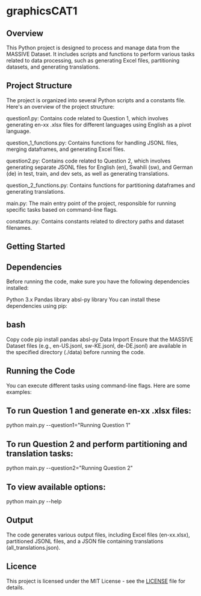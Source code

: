 # graphicsCAT1

## Overview
This Python project is designed to process and manage data from the MASSIVE Dataset. It includes scripts and functions to perform various tasks related to data processing, such as generating Excel files, partitioning datasets, and generating translations.

## Project Structure
The project is organized into several Python scripts and a constants file. Here's an overview of the project structure:

question1.py: Contains code related to Question 1, which involves generating en-xx .xlsx files for different languages using English as a pivot language.

question_1_functions.py: Contains functions for handling JSONL files, merging dataframes, and generating Excel files.

question2.py: Contains code related to Question 2, which involves generating separate JSONL files for English (en), Swahili (sw), and German (de) in test, train, and dev sets, as well as generating translations.

question_2_functions.py: Contains functions for partitioning dataframes and generating translations.

main.py: The main entry point of the project, responsible for running specific tasks based on command-line flags.

constants.py: Contains constants related to directory paths and dataset filenames.

## Getting Started
## Dependencies
Before running the code, make sure you have the following dependencies installed:

Python 3.x
Pandas library
absl-py library
You can install these dependencies using pip:

## bash
Copy code
pip install pandas absl-py
Data Import
Ensure that the MASSIVE Dataset files (e.g., en-US.jsonl, sw-KE.jsonl, de-DE.jsonl) are available in the specified directory (./data) before running the code.

## Running the Code
You can execute different tasks using command-line flags. Here are some examples:

## To run Question 1 and generate en-xx .xlsx files:

python main.py --question1="Running Question 1"
## To run Question 2 and perform partitioning and translation tasks:
python main.py --question2="Running Question 2"
## To view available options:

python main.py --help
## Output
The code generates various output files, including Excel files (en-xx.xlsx), partitioned JSONL files, and a JSON file containing translations (all_translations.json).
## Licence 
This project is licensed under the MIT License - see the [LICENSE](LICENSE) file for details. 
